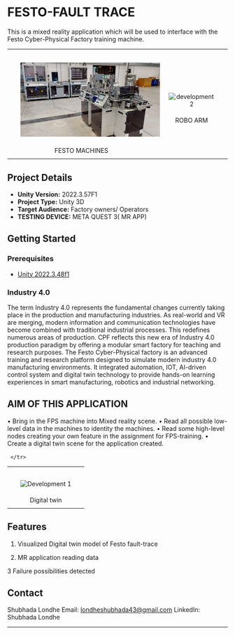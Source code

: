 # FESTO-FAULT TRACE 


This is a mixed reality application which will be used to interface with the Festo Cyber-Physical Factory training machine. 
<table align="center">
    <tr>
        <td style="padding: 10px; text-align: center;">
            <img src="cyber ss.png" alt=" Development 1" width="400" style="margin: 20px;" />
            <br />
            FESTO MACHINES 
        </td>
        <td style="padding: 10px; text-align: center;">
            <img src="Screenshot 2024-11-18 225450.png" alt="development 2" width="400" style="margin: 20px;" />
            <br />
           ROBO ARM 
        </td>
    </tr>
    
</table>

## Project Details

- **Unity Version:** 2022.3.57F1
- **Project Type:** Unity 3D
- **Target Audience:** Factory owners/ Operators 
- **TESTING DEVICE:** META QUEST 3( MR APP)



## Getting Started

### Prerequisites

- [Unity 2022.3.48f1](https://unity.com/)

### Industry 4.0 

The term Industry 4.0 represents the fundamental changes currently taking place in the production and manufacturing industries. As real-world and VR are merging, modern information and communication technologies have become combined with traditional industrial processes. This redefines numerous areas of production. CPF reflects this new era of Industry 4.0 production paradigm by offering a modular smart factory for teaching and research purposes. 
The Festo Cyber-Physical factory is an advanced training and research platform designed to simulate modern industry 4.0 manufacturing environments. It integrated automation, IOT, AI-driven control system and digital twin technology to provide hands-on learning experiences in smart manufacturing, robotics and industrial networking. 


## AIM OF THIS APPLICATION

•	Bring in the FPS machine into Mixed reality scene.
•	Read all possible low-level data in the machines to identity the machines.
•	Read some high-level nodes creating your own feature in the assignment for FPS-training. 
•	Create a digital twin scene for the application created. 

<table align="center">
    <tr>
        <td style="padding: 10px; text-align: center;">
            <img src="Screenshot 2024-11-18 224654.png" alt=" Development 1" width="400" style="margin: 20px;" />
            <br />
            Digital twin 
        </td>
      
     </tr>  
    
</table>



## Features

1. Visualized Digital twin model of Festo fault-trace
   
2. MR application reading data 
   
3  Failure possibilities detected 


## Contact
Shubhada Londhe
Email: londheshubhada43@gmail.com
LinkedIn: Shubhada Londhe

---

